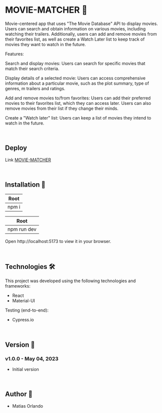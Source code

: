 # MOVIE-MATCHER 🎥

Movie-centered app that uses "The Movie Database" API to display movies. Users can search and obtain information on various movies, including watching their trailers. Additionally, users can add and remove movies from their favorites list, as well as create a Watch Later list to keep track of movies they want to watch in the future.

Features: 

Search and display movies: Users can search for specific movies that match their search criteria.

Display details of a selected movie: Users can access comprehensive information about a particular movie, such as the plot summary, type of genres, m trailers and ratings.

Add and remove movies to/from favorites: Users can add their preferred movies to their favorites list, which they can access later. Users can also remove movies from their list if they change their minds.

Create a "Watch later" list: Users can keep a list of movies they intend to watch in the future.

<br>

## Deploy

Link <a href=""/>MOVIE-MATCHER</a>

<br>

## Installation :hammer:

| Root 
|---------
| npm i

| Root
|---------
| npm run dev


Open http://localhost:5173 to view it in your browser.

<br>

## Technologies 🛠️

This project was developed using the following technologies and frameworks:


<ul>
<li>React</li>
<li>Material-UI</li>
</ul>

Testing (end-to-end):

<ul>
<li>Cypress.io</li>
</ul>

<br>

## Version :pencil:

### v1.0.0 - May 04, 2023
* Initial version

<br>

## Author :rocket:

* Matias Orlando
